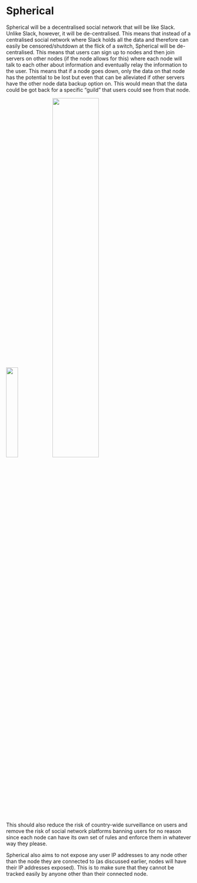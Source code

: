 # Spherical
Spherical will be a decentralised social network that will be like Slack. Unlike Slack, however, it will be de-centralised. This means that instead of a centralised social network where Slack holds all the data and therefore can easily be censored/shutdown at the flick of a switch, Spherical will be de-centralised. This means that users can sign up to nodes and then join servers on other nodes (if the node allows for this) where each node will talk to each other about information and eventually relay the information to the user. This means that if a node goes down, only the data on that node has the potential to be lost but even that can be alleviated if other servers have the other node data backup option on. This would mean that the data could be got back for a specific “guild” that users could see from that node.

<img src="https://that-one-12-year-old.pinged-b1nzy-for.fun/zgygm.png" width="25%"/><img src="https://that-one-12-year-old.pinged-b1nzy-for.fun/il3oe.png" width="50%"/>

This should also reduce the risk of country-wide surveillance on users and remove the risk of social network platforms banning users for no reason since each node can have its own set of rules and enforce them in whatever way they please.

Spherical also aims to not expose any user IP addresses to any node other than the node they are connected to (as discussed earlier, nodes will have their IP addresses exposed). This is to make sure that they cannot be tracked easily by anyone other than their connected node.
